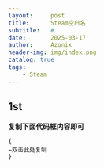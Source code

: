 ```yaml
---
layout:     post
title:      Steam空白名
subtitle:   #
date:       2025-03-17
author:     Azonix
header-img: img/index.png
catalog: true
tags:
    - Steam
---
```


## 1st ##
**复制下面代码框内容即可**
```
{
󠀡←双击此处复制
}
```